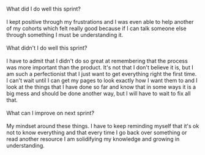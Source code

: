 What did I do well this sprint?<br><br>
I kept positive through my frustrations and I was even able to help another of my cohorts which felt really good because if I can talk someone else through something I must be understanding it. <br><br>
What didn't I do well this sprint?<br><br>
I have to admit that I didn't do so great at remembering that the process was
more important than the product.  It's not that I don't believe it is, but I
am such a perfectionist that I just want to get everything right the first time.
I can't wait until I can get my pages to look exactly how I want them to and I
look at the things that I have done so far and know that in some ways it is a
big mess and should be done another way, but I will have to wait to fix all that.<br><br>
What can I improve on next sprint?<br><br>
My mindset around these things.  I have to keep reminding myself that it's ok not
to know everything and that every time I go back over something or read another
resource I am solidifying my knowledge and growing in understanding.
